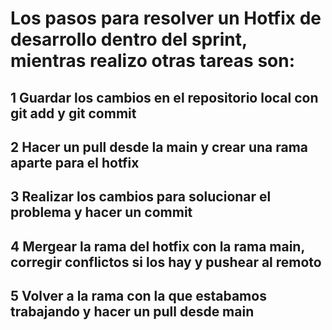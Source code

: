 # Los pasos para resolver un Hotfix de desarrollo dentro del sprint, mientras realizo otras tareas son:

## 1 Guardar los cambios en el repositorio local con git add y git commit
## 2 Hacer un pull desde la main y crear una rama aparte para el hotfix
## 3 Realizar los cambios para solucionar el problema y hacer un commit
## 4 Mergear la rama del hotfix con la rama main, corregir  conflictos si los hay y pushear al remoto
## 5 Volver a la rama con la que estabamos trabajando y hacer un pull desde main